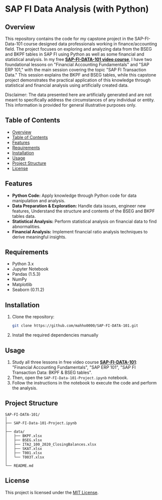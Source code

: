 # SAP FI Data Analysis (with Python)

## Overview
This repository contains the code for my capstone project in the SAP-FI-Data-101 course designed data professionals working in finance/accounting field. 
The project focuses on exploring and analyzing data from the BSEG and BKPF tables in SAP FI using Python as well as some financial and statistical analysis. 
In my free **[SAP-FI-DATA-101 video course](https://www.youtube.com/watch?v=x3F_r6VMZfU&list=PLYSheVN0dF4PVqgjc0cyGCVEPhJUe_isk)**, I have two foundational lessons on "Financial Accounting Fundamentals" and "SAP ERP 101," with the main session covering the topic "SAP FI Transaction Data." This session explains the BKPF and BSEG tables, while this capstone project demonstrates the practical application of this knowledge through statistical and financial analysis using artificially created data.

Disclaimer:  The data presented here are artificially generated and are not meant to specifically address the circumstances of any individual or entity. This information is provided for general illustrative purposes only.


## Table of Contents
- [Overview](#overview)
- [Table of Contents](#table-of-contents)
- [Features](#features)
- [Requirements](#requirements)
- [Installation](#installation)
- [Usage](#usage)
- [Project Structure](#project-structure)
- [License](#license)

## Features
- **Python Code:** Apply knowledge through Python code for data manipulation and analysis.
- **Data Preparation & Exploration:** Handle data issues, engineer new features, Understand the structure and contents of the BSEG and BKPF tables data.
- **Statistical Analysis:** Perform statistical analysis on financial data to find abnormalities.
- **Financial Analysis:** Implement financial ratio analysis techniques to derive meaningful insights.

## Requirements
- Python 3.x
- Jupyter Notebook
- Pandas (1.5.3)
- NumPy
- Matplotlib
- Seaborn (0.11.2)

## Installation
1. Clone the repository:
   ```bash
   git clone https://github.com/mahho0000/SAP-FI-DATA-101.git
   ```
2. Install the required dependencies manually
   

## Usage
1. Study all three lessons in free video course **[SAP-FI-DATA-101](https://www.youtube.com/watch?v=x3F_r6VMZfU&list=PLYSheVN0dF4PVqgjc0cyGCVEPhJUe_isk)**: "Financial Accounting Fundamentals", "SAP ERP 101", "SAP FI Transaction Data: BKPF & BSEG tables".
2. Then, open the `SAP-FI-Data-101-Project.ipynb` notebook.
3. Follow the instructions in the notebook to execute the code and perform the analysis.


## Project Structure
```
SAP-FI-DATA-101/
│
├── SAP-FI-Data-101-Project.ipynb
│
├── data/
│   ├── BKPF.xlsx
│   ├── BSEG.xlsx
│   ├── ITA2_100_2020_ClosingBalances.xlsx
│   ├── SKAT.xlsx
│   ├── T001.xlsx
│   └── T003T.xlsx
│
└── README.md
```

## License
This project is licensed under the [MIT License](LICENSE).
